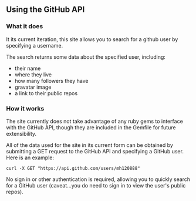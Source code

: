 ## Using the GitHub API

### What it does

It its current iteration, this site allows you to search for a github user by specifying a username.

The search returns some data about the specified user, including:
- their name
- where they live
- how many followers they have
- gravatar image
- a link to their public repos

### How it works

The site currently does not take advantage of any ruby gems to interface with the GitHub API, though they are included in the Gemfile for future extensibility.

All of the data used for the site in its current form can be obtained by submitting a GET request to the GitHub API and specifying a GitHub user.  Here is an example:

```
curl -X GET "https://api.github.com/users/mh120888"
```

No sign in or other authentication is required, allowing you to quickly search for a GitHub user (caveat...you do need to sign in to view the user's public repos).